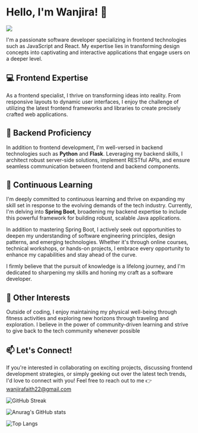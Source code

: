 # Hello, I'm Wanjira! 👋

![](https://komarev.com/ghpvc/?username=Wanjira-Faith&style=flat)

I'm a passionate software developer specializing in frontend technologies such as JavaScript and React. My expertise lies in transforming design concepts into captivating and interactive applications that engage users on a deeper level.

## 💻 Frontend Expertise

As a frontend specialist, I thrive on transforming ideas into reality. From responsive layouts to dynamic user interfaces, I enjoy the challenge of utilizing the latest frontend frameworks and libraries to create precisely crafted web applications.

## 🐍 Backend Proficiency

In addition to frontend development, I'm well-versed in backend technologies such as **Python** and **Flask**. Leveraging my backend skills, I architect robust server-side solutions, implement RESTful APIs, and ensure seamless communication between frontend and backend components.

## 🚀 Continuous Learning

I'm deeply committed to continuous learning and thrive on expanding my skill set in response to the evolving demands of the tech industry. Currently, I'm delving into **Spring Boot**, broadening my backend expertise to include this powerful framework for building robust, scalable Java applications.

In addition to mastering Spring Boot, I actively seek out opportunities to deepen my understanding of software engineering principles, design patterns, and emerging technologies. Whether it's through online courses, technical workshops, or hands-on projects, I embrace every opportunity to enhance my capabilities and stay ahead of the curve.

I firmly believe that the pursuit of knowledge is a lifelong journey, and I'm dedicated to sharpening my skills and honing my craft as a software developer.

## 🌟 Other Interests

Outside of coding, I enjoy maintaining my physical well-being through fitness activities and exploring new horizons through traveling and exploration. I believe in the power of community-driven learning and strive to give back to the tech community whenever possible

## 📫 Let's Connect!

If you're interested in collaborating on exciting projects, discussing frontend development strategies, or simply geeking out over the latest tech trends, I'd love to connect with you! Feel free to reach out to me 👉 wanjirafaith22@gmail.com


![GitHub Streak](https://streak-stats.demolab.com/?user=Wanjira-Faith&theme=dark)

![Anurag's GitHub stats](https://github-readme-stats.vercel.app/api?username=Wanjira-Faith&show_icons=true&theme=dark)

![Top Langs](https://github-readme-stats.vercel.app/api/top-langs/?username=Wanjira-Faith&layout=donut&theme=dark)

<!---
Wanjira-Faith/Wanjira-Faith is a ✨ special ✨ repository because its `README.md` (this file) appears on your GitHub profile.
You can click the Preview link to take a look at your changes.
--->
  
